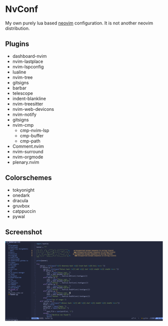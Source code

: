 # NvConf

My own purely lua based [neovim](https://neovim.org/) configuration. It is not another neovim distribution.

## Plugins

* dashboard-nvim
* nvim-lastplace
* nvim-lspconfig
* lualine
* nvim-tree
* gitsigns
* barbar
* telescope
* indent-blankline
* nvim-treesitter
* nvim-web-devicons
* nvim-notify
* gitsigns
* nvim-cmp
  - cmp-nvim-lsp
  - cmp-buffer
  - cmp-path
* Comment.nvim
* nvim-surround
* nvim-orgmode
* plenary.nvim

## Colorschemes

* tokyonight
* onedark
* dracula
* gruvbox
* catppuccin
* pywal

## Screenshot
![screenshot](https://github.com/TechnicalDC/NvConf/blob/main/images/nvim.png)
